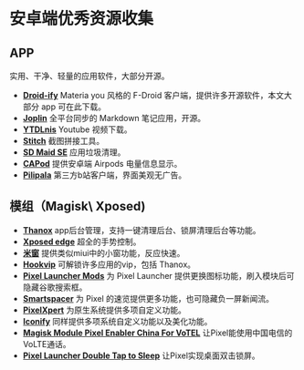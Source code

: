 # 安卓端优秀资源收集
## APP
实用、干净、轻量的应用软件，大部分开源。
- [**Droid-ify**](https://f-droid.org/packages/com.looker.droidify/)
Materia you 风格的 F-Droid 客户端，提供许多开源软件，本文大部分 app 可在此下载。
- [**Joplin**](https://f-droid.org/zh_Hans/packages/net.cozic.joplin/)
全平台同步的 Markdown 笔记应用，开源。
- [**YTDLnis**](https://apt.izzysoft.de/fdroid/index/apk/com.deniscerri.ytdl)
Youtube 视频下载。
- [**Stitch**](https://f-droid.org/zh_Hans/packages/soko.ekibun.stitch/)
截图拼接工具。
- [**SD Maid SE**](https://apt.izzysoft.de/fdroid/index/apk/eu.darken.sdmse)
应用垃圾清理。
- [**CAPod**](https://f-droid.org/packages/eu.darken.capod/)
提供安卓端 Airpods 电量信息显示。
- [**Pilipala**](https://f-droid.org/packages/com.guozhigq.pilipala/)
第三方b站客户端，界面美观无广告。

## 模组（Magisk\ Xposed)
- [**Thanox**](https://github.com/Tornaco/Thanox/releases)
app后台管理，支持一键清理后台、锁屏清理后台等功能。
- [**Xposed edge**](https://play.google.com/store/apps/details?id=com.jozein.xedge&hl=en_US&pli=1)
超全的手势控制。
- [**米窗**](https://github.com/sunshine0523/Mi-Freeform/tree/3.0-preview)
提供类似miui中的小窗功能，反应快速。
- [**Hookvip**](https://modules.lsposed.org/module/Hook.JiuWu.Xp)
可解锁许多应用的vip，包括 Thanox。
- [**Pixel Launcher Mods**](https://github.com/KieronQuinn/PixelLauncherMods)
为 Pixel Launcher 提供更换图标功能，刷入模块后可隐藏谷歌搜索框。
- [**Smartspacer**](https://github.com/KieronQuinn/Smartspacer)
为 Pixel 的速览提供更多功能，也可隐藏负一屏新闻流。
- [**PixelXpert**](https://github.com/siavash79/PixelXpert)
为原生系统提供多项自定义功能。
- [**Iconify**](https://github.com/Mahmud0808/Iconify)
同样提供多项系统自定义功能以及美化功能。
- [**Magisk Module Pixel Enabler China For VoTEL**](https://github.com/CHN-MuXin/MagiskModuleEnableChinaForVoTELtoPIxel)
让Pixel能使用中国电信的 VoLTE通话。
- [**Pixel Launcher Double Tap to Sleep**](https://github.com/uragiristereo/Pixel_Launcher_Double_Tap_to_Sleep)
让Pixel实现桌面双击锁屏。
